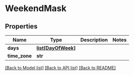 # WeekendMask

## Properties
Name | Type | Description | Notes
------------ | ------------- | ------------- | -------------
**days** | [**list[DayOfWeek]**](DayOfWeek.md) |  | 
**time_zone** | **str** |  | 

[[Back to Model list]](../README.md#documentation-for-models) [[Back to API list]](../README.md#documentation-for-api-endpoints) [[Back to README]](../README.md)



